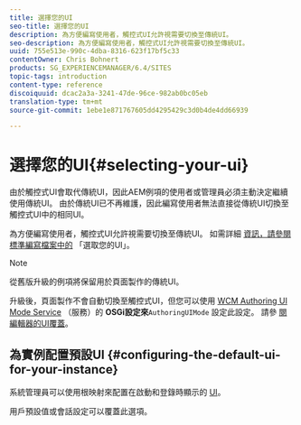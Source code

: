 ```yaml
---
title: 選擇您的UI
seo-title: 選擇您的UI
description: 為方便編寫使用者，觸控式UI允許視需要切換至傳統UI。
seo-description: 為方便編寫使用者，觸控式UI允許視需要切換至傳統UI。
uuid: 755e513e-990c-4dba-8316-623f17bf5c33
contentOwner: Chris Bohnert
products: SG_EXPERIENCEMANAGER/6.4/SITES
topic-tags: introduction
content-type: reference
discoiquuid: dcac2a3a-3241-47de-96ce-982ab0bc05eb
translation-type: tm+mt
source-git-commit: 1ebe1e871767605dd4295429c3d0b4de4dd66939

---
```



# 選擇您的UI{#selecting-your-ui}

由於觸控式UI會取代傳統UI，因此AEM例項的使用者或管理員必須主動決定繼續使用傳統UI。 由於傳統UI已不再維護，因此編寫使用者無法直接從傳統UI切換至觸控式UI中的相同UI。

為方便編寫使用者，觸控式UI允許視需要切換至傳統UI。 如需詳細 [資訊，請參閱標準編寫檔案中的](/help/sites-authoring/select-ui.md) 「選取您的UI」。

>[!NOTE]
>
>從舊版升級的例項將保留用於頁面製作的傳統UI。
>
>升級後，頁面製作不會自動切換至觸控式UI，但您可以使用 [WCM Authoring UI Mode Service](/help/sites-deploying/configuring-osgi.md) （服務）的 **OSGi設定來**`AuthoringUIMode` 設定此設定。 請參 [閱編輯器的UI覆蓋](#uioverridesfortheeditor)。

## 為實例配置預設UI {#configuring-the-default-ui-for-your-instance}

系統管理員可以使用根映射來配置在啟動和登錄時顯示的 [UI](/help/sites-deploying/osgi-configuration-settings.md#daycqrootmapping)。

用戶預設值或會話設定可以覆蓋此選項。
